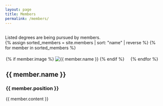 ```yaml
---
layout: page
title: Members
permalink: /members/
---
```


<div style="display: flex; flex-wrap: wrap; justify-content: center; gap: 20px;">
  <br>Listed degrees are being pursued by members.</br>
  {% assign sorted_members = site.members | sort: "name" | reverse %}
  {% for member in sorted_members %}
    <div class="member-card">
      {% if member.image %}
        <img src="{{ member.image | relative_url }}" alt="{{ member.name }}" class="member-image">
      {% endif %}
      <h2>{{ member.name }}</h2>
      <h3>{{ member.position }}</h3>
      {{ member.content }}
    </div>
  {% endfor %}
</div>